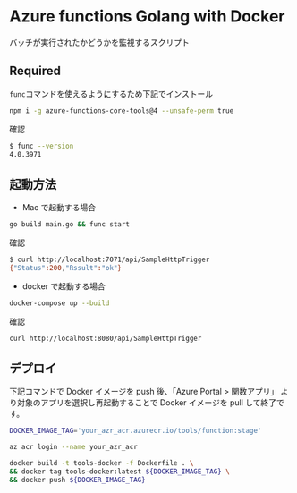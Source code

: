# Azure functions Golang with Docker

バッチが実行されたかどうかを監視するスクリプト

## Required

`func`コマンドを使えるようにするため下記でインストール

```bash
npm i -g azure-functions-core-tools@4 --unsafe-perm true
```

確認

```bash
$ func --version
4.0.3971
```

## 起動方法

- Mac で起動する場合

```bash
go build main.go && func start
```

確認

```bash
$ curl http://localhost:7071/api/SampleHttpTrigger
{"Status":200,"Rssult":"ok"}
```

- docker で起動する場合

```bash
docker-compose up --build
```

確認

```bash
curl http://localhost:8080/api/SampleHttpTrigger
```

## デプロイ

下記コマンドで Docker イメージを push 後、「Azure Portal > 関数アプリ」 より対象のアプリを選択し再起動することで Docker イメージを pull して終了です。

```bash
DOCKER_IMAGE_TAG='your_azr_acr.azurecr.io/tools/function:stage'

az acr login --name your_azr_acr

docker build -t tools-docker -f Dockerfile . \
&& docker tag tools-docker:latest ${DOCKER_IMAGE_TAG} \
&& docker push ${DOCKER_IMAGE_TAG}
```
